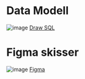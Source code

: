 # Data Modell
![image](https://github.com/user-attachments/assets/c4d3eb5e-c305-49e3-88ee-3d6bd627af33)
[Draw SQL](https://drawsql.app/teams/iver-a-co/diagrams/proeve-fagproeve)

# Figma skisser
![image](https://github.com/user-attachments/assets/bc50a389-5f2b-4119-9501-fc50dcd4452f)
[Figma](https://www.figma.com/design/molovwddvKD0vyd3z87uzr/Untitled?node-id=0-1&t=g2PECgylFSUbYQ0z-1)
